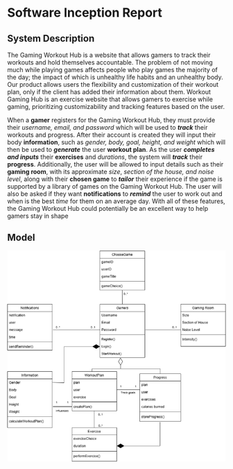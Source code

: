 # Software Inception Report  

## System Description
The Gaming Workout Hub is a website that allows gamers to track their workouts and hold themselves accountable. The problem of not moving much while playing games affects people who play games the majority of the day; the impact of which is unhealthy life habits and an unhealthy body. Our product allows users the flexibility and customization of their workout plan, only if the client has added their information about them. Workout Gaming Hub is an exercise website that allows gamers to exercise while gaming, prioritizing customizability and tracking features based on the user.

  
When a **gamer** registers for the Gaming Workout Hub, they must provide their _username, email, and password_ which will be used to _**track**_ their workouts and progress. After their account is created they will input their body **information**, such as _gender, body, goal, height, and weight_ which will then be used to _**generate**_ the user **workout plan**. As the user _**completes and inputs**_ their **exercises** and _durations_, the system will _**track**_ their **progress**. Additionally, the user will be allowed to input details such as their **gaming room**, with its approximate _size_, _section of the house, and noise level_, along with their **chosen game** to _**tailor**_ their experience if the game is supported by a library of games on the Gaming Workout Hub. The user will also be asked if they want **notifications** to _**remind**_ the user to work out and when is the best _time_ for them on an average day. With all of these features, the Gaming Workout Hub could potentially be an excellent way to help gamers stay in shape  


## Model
![Model](D-3-Pictures/Model.png)
